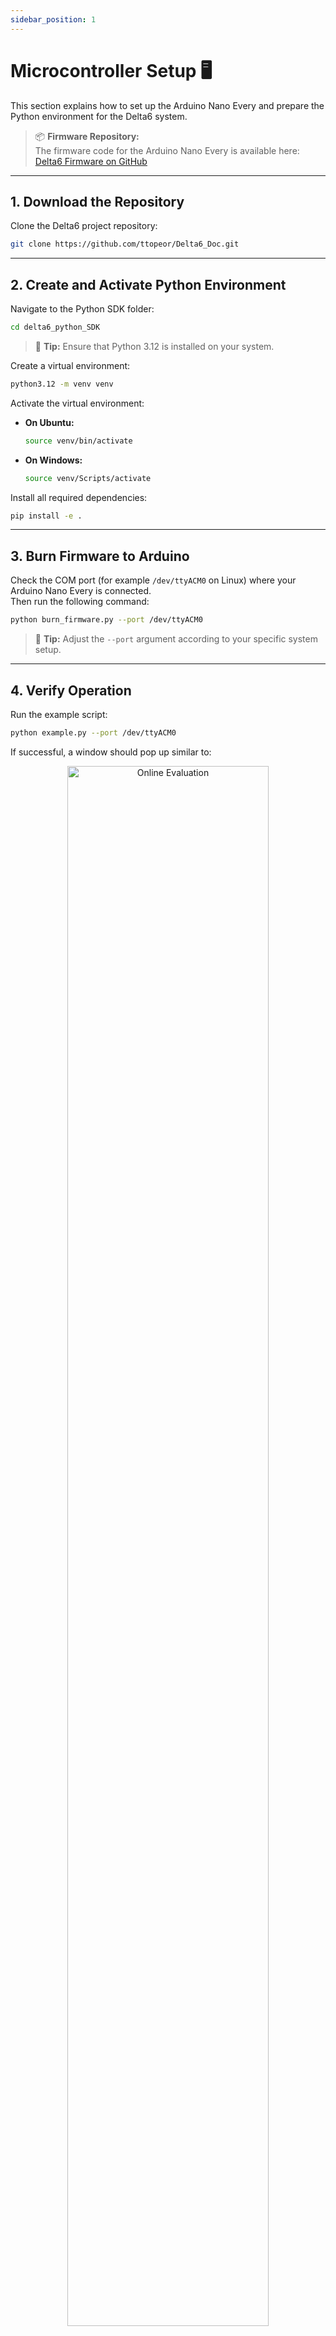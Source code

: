 ```yaml
---
sidebar_position: 1
---
```


# Microcontroller Setup 🖥️

This section explains how to set up the Arduino Nano Every and prepare the Python environment for the Delta6 system.

> 📦 **Firmware Repository:**  
> The firmware code for the Arduino Nano Every is available here:  
> [Delta6 Firmware on GitHub](https://github.com/ttopeor/Delta6_Doc/tree/main/firmware)

---

## 1. Download the Repository

Clone the Delta6 project repository:

```bash
git clone https://github.com/ttopeor/Delta6_Doc.git
```

---

## 2. Create and Activate Python Environment

Navigate to the Python SDK folder:

```bash
cd delta6_python_SDK
```

> 📌 **Tip:** Ensure that Python 3.12 is installed on your system.

Create a virtual environment:

```bash
python3.12 -m venv venv
```

Activate the virtual environment:

- **On Ubuntu:**

  ```bash
  source venv/bin/activate
  ```

- **On Windows:**
  ```bash
  source venv/Scripts/activate
  ```

Install all required dependencies:

```bash
pip install -e .
```

---

## 3. Burn Firmware to Arduino

Check the COM port (for example `/dev/ttyACM0` on Linux) where your Arduino Nano Every is connected.  
Then run the following command:

```bash
python burn_firmware.py --port /dev/ttyACM0
```

> 🧩 **Tip:** Adjust the `--port` argument according to your specific system setup.

---

## 4. Verify Operation

Run the example script:

```bash
python example.py --port /dev/ttyACM0
```

If successful, a window should pop up similar to:

<p align="center">
  <img src="/delta6/img/online_eval.gif" alt="Online Evaluation" width="80%" />
</p>

The coordinate system is defined as follows:

<p align="center">
  <img src="/delta6/img/overall.png" alt="Coordinate System Definition" width="50%" />
</p>

---

🎯 **Congratulations!**  
Your microcontroller setup is complete, and the Delta6 system is ready for further testing and calibration.
